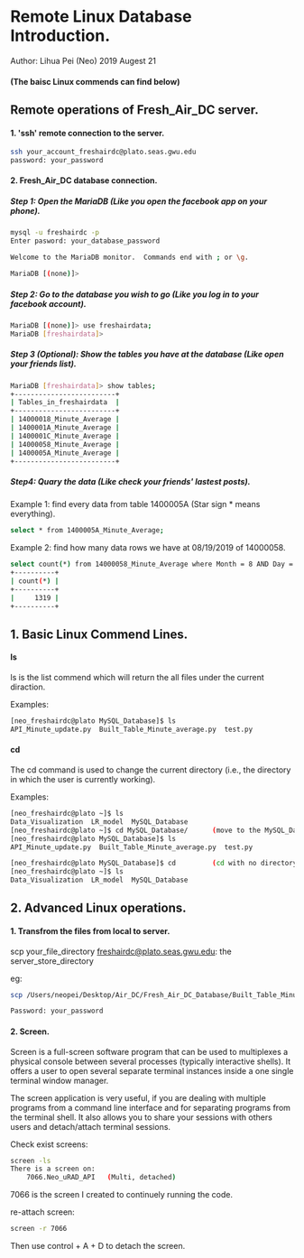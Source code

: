 # Remote Linux Database Introduction. 
Author: Lihua Pei (Neo)
2019 Augest 21

#### (The baisc Linux commends can find below)

## Remote operations of Fresh_Air_DC server.

#### 1. 'ssh' remote connection to the server.

```bash
ssh your_account_freshairdc@plato.seas.gwu.edu
password: your_password
```

#### 2. Fresh_Air_DC database connection.

##### Step 1: Open the MariaDB (Like you open the facebook app on your phone).
```bash
mysql -u freshairdc -p 
Enter pasword: your_database_password

Welcome to the MariaDB monitor.  Commands end with ; or \g.

MariaDB [(none)]> 
```

##### Step 2: Go to the database you wish to go (Like you log in to your facebook account).
```bash
MariaDB [(none)]> use freshairdata;
MariaDB [freshairdata]>
```

##### Step 3 (Optional): Show the tables you have at the database (Like open your friends list).
```bash
MariaDB [freshairdata]> show tables;
+-------------------------+
| Tables_in_freshairdata  |
+-------------------------+
| 14000018_Minute_Average |
| 1400001A_Minute_Average |
| 1400001C_Minute_Average |
| 14000058_Minute_Average |
| 1400005A_Minute_Average |
+-------------------------+
```
##### Step4: Quary the data (Like check your friends' lastest posts).

Example 1: find every data from table 1400005A (Star sign * means everything).
```bash
select * from 1400005A_Minute_Average;
```


Example 2: find how many data rows we have at 08/19/2019 of 14000058.
```bash
select count(*) from 14000058_Minute_Average where Month = 8 AND Day = 19;
+----------+
| count(*) |
+----------+
|     1319 |
+----------+

```



## 1. Basic Linux Commend Lines.

#### ls

ls is the list commend which will return the all files under the current diraction.

Examples:
```bash
[neo_freshairdc@plato MySQL_Database]$ ls
API_Minute_update.py  Built_Table_Minute_average.py  test.py
```

#### cd

The cd command is used to change the current directory (i.e., the directory in which the user is currently working). 

Examples:
```bash
[neo_freshairdc@plato ~]$ ls
Data_Visualization  LR_model  MySQL_Database
[neo_freshairdc@plato ~]$ cd MySQL_Database/      (move to the MySQL_Database file)
[neo_freshairdc@plato MySQL_Database]$ ls
API_Minute_update.py  Built_Table_Minute_average.py  test.py

[neo_freshairdc@plato MySQL_Database]$ cd         (cd with no directory will return to the root)
[neo_freshairdc@plato ~]$ ls
Data_Visualization  LR_model  MySQL_Database
```
## 2. Advanced Linux operations.

#### 1. Transfrom the files from local to server.

scp your_file_directory freshairdc@plato.seas.gwu.edu: the server_store_directory

eg:
```bash
scp /Users/neopei/Desktop/Air_DC/Fresh_Air_DC_Database/Built_Table_Minute_average.py neo_freshairdc@plato.seas.gwu.edu:/home/neo_freshairdc/MySQL_Database

Password: your_password
```

#### 2. Screen.

Screen is a full-screen software program that can be used to multiplexes a physical console between several processes (typically interactive shells). It offers a user to open several separate terminal instances inside a one single terminal window manager.

The screen application is very useful, if you are dealing with multiple programs from a command line interface and for separating programs from the terminal shell. It also allows you to share your sessions with others users and detach/attach terminal sessions.

Check exist screens:
```bash
screen -ls
There is a screen on:
	7066.Neo_uRAD_API	(Multi, detached)
```
7066 is the screen I created to continuely running the code.

re-attach screen:
```bash
screen -r 7066
```
Then use control + A + D to detach the screen.




